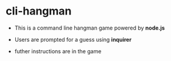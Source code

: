 # cli-hangman

* This is a command line hangman game powered by **node.js**

* Users are prompted for a guess using **inquirer**

* futher instructions are in the game

